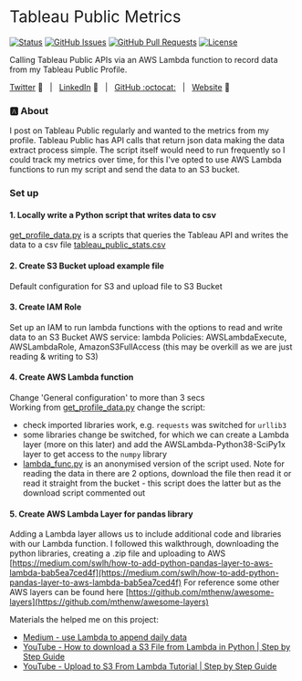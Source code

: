 <h1 style="font-weight:normal"> 
  Tableau Public Metrics 
</h1>

[![Status](https://img.shields.io/badge/status-active-success.svg)]() [![GitHub Issues](https://img.shields.io/github/issues/wjsutton/tableau_public_metrics.svg)](https://github.com/wjsutton/tableau_public_metrics/issues) [![GitHub Pull Requests](https://img.shields.io/github/issues-pr/wjsutton/tableau_public_metrics.svg)](https://github.com/wjsutton/tableau_public_metrics/pulls) [![License](https://img.shields.io/badge/license-MIT-blue.svg)](/LICENSE)

Calling Tableau Public APIs via an AWS Lambda function to record data from my Tableau Public Profile.

[Twitter][Twitter] :speech_balloon:&nbsp;&nbsp;&nbsp;|&nbsp;&nbsp;&nbsp;[LinkedIn][LinkedIn] :necktie:&nbsp;&nbsp;&nbsp;|&nbsp;&nbsp;&nbsp;[GitHub :octocat:][GitHub]&nbsp;&nbsp;&nbsp;|&nbsp;&nbsp;&nbsp;[Website][Website] :link:

<!--/div-->

<!--
Quick Link 
-->

[Twitter]:https://twitter.com/WJSutton12
[LinkedIn]:https://www.linkedin.com/in/will-sutton-14711627/
[GitHub]:https://github.com/wjsutton
[Website]:https://wjsutton.github.io/

### :a: About

I post on Tableau Public regularly and wanted to the metrics from my profile. Tableau Public has API calls that return json data making the data extract process simple. The script itself would need to run frequently so I could track my metrics over time, for this I've opted to use AWS Lambda functions to run my script and send the data to an S3 bucket.


### Set up

#### 1. Locally write a Python script that writes data to csv
[get_profile_data.py](https://github.com/wjsutton/tableau_public_metrics/blob/main/get_profile_data.py) is a scripts that queries the Tableau API and writes the data to a csv file [tableau_public_stats.csv](https://github.com/wjsutton/tableau_public_metrics/blob/main/tableau_public_stats.csv)

#### 2. Create S3 Bucket upload example file
Default configuration for S3 and upload file to S3 Bucket

#### 3. Create IAM Role
Set up an IAM to run lambda functions with the options to read and write data to an S3 Bucket
AWS service: lambda
Policies: AWSLambdaExecute, AWSLambdaRole, AmazonS3FullAccess (this may be overkill as we are just reading & writing to S3)

#### 4. Create AWS Lambda function
Change 'General configuration' to more than 3 secs  
Working from [get_profile_data.py](https://github.com/wjsutton/tableau_public_metrics/blob/main/get_profile_data.py) change the script:

- check imported libraries work, e.g. `requests` was switched for `urllib3`
- some libraries change be switched, for which we can create a Lambda layer (more on this later) and add the AWSLambda-Python38-SciPy1x layer to get access to the `numpy` library
- [lambda_func.py](https://github.com/wjsutton/tableau_public_metrics/blob/main/lambda_func.py) is an anonymised version of the script used. Note for reading the data in there are 2 options, download the file then read it or read it straight from the bucket - this script does the latter but as the download script commented out

#### 5. Create AWS Lambda Layer for pandas library
Adding a Lambda layer allows us to include additional code and libraries with our Lambda function. I followed this walkthrough, downloading the python libraries, creating a .zip file and uploading to AWS [https://medium.com/swlh/how-to-add-python-pandas-layer-to-aws-lambda-bab5ea7ced4f](https://medium.com/swlh/how-to-add-python-pandas-layer-to-aws-lambda-bab5ea7ced4f)
For reference some other AWS layers can be found here [https://github.com/mthenw/awesome-layers](https://github.com/mthenw/awesome-layers)




Materials the helped me on this project:

- [Medium - use Lambda to append daily data](https://medium.com/@haldis444/use-lambda-to-append-daily-data-to-csv-file-in-s3-2c2813bc33d0)
- [YouTube - How to download a S3 File from Lambda in Python | Step by Step Guide](https://www.youtube.com/watch?v=6LvtSmJhVRE)
- [YouTube - Upload to S3 From Lambda Tutorial | Step by Step Guide](https://www.youtube.com/watch?v=vXiZO1c5Sk0)
